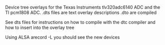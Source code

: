 Device tree overlays for the Texas Instruments tlv320adc6140 ADC and the TI pcm1808 ADC.
.dts files are text overlay descriptions
.dto are compiled

See dts files for instructions on how to compile with the dtc compiler and how to insert into the overlay tree

Using ALSA arecord -L you should see the new devices
